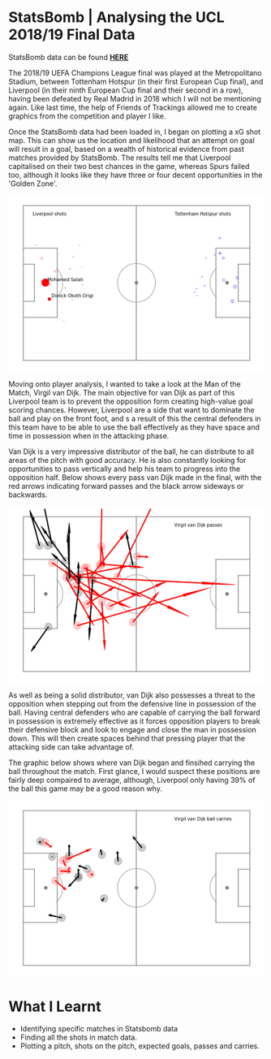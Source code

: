 # StatsBomb | Analysing the UCL 2018/19 Final Data

StatsBomb data can be found **<a href="https://github.com/statsbomb/open-data">HERE</a>**

The 2018/19 UEFA Champions League final was played at the Metropolitano Stadium, between Tottenham Hotspur (in their first European Cup final), and Liverpool (in their ninth European Cup final and their second in a row), having been defeated by Real Madrid in 2018 which I will not be mentioning again. Like last time, the help of Friends of Trackings allowed me to create graphics from the competition and player I like.

Once the StatsBomb data had been loaded in, I began on plotting a xG shot map. This can show us the location and likelihood that an attempt on goal will result in a goal, based on a wealth of historical evidence from past matches provided by StatsBomb. The results tell me that Liverpool capitalised on their two best chances in the game, whereas Spurs failed too, although it looks like they have three or four decent opportunities in the 'Golden Zone'.

![ShotMap](ShotMap.JPG)

Moving onto player analysis, I wanted to take a look at the Man of the Match, Virgil van Dijk. The main objective for van Dijk as part of this Liverpool team is to prevent the opposition form creating high-value goal scoring chances. However, Liverpool are a side that want to dominate the ball and play on the front foot, and  s a result of this the central defenders in this team have to be able to use the ball effectively as they have space and time in possession when in the attacking phase.

Van Dijk is a very impressive distributor of the ball, he can distribute to all areas of the pitch with good accuracy. He is also constantly looking for opportunities to pass vertically and help his team to progress into the opposition half. Below shows every pass van Dijk made in the final, with the red arrows indicating forward passes and the black arrow sideways or backwards.

![PlayerPassMap](PlayerPassMap.JPG)

As well as being a solid distributor, van Dijk also possesses a threat to the opposition when stepping out from the defensive line in possession of the ball. Having central defenders who are capable of carrying the ball forward in possession is extremely effective as it forces opposition players to break their defensive block and look to engage and close the man in possession down. This will then create spaces behind that pressing player that the attacking side can take advantage of. 

The graphic below shows where van Dijk began and finsihed carrying the ball throughout the match. First glance, I would suspect these positions are fairly deep compaired to average, although, Liverpool only having 39% of the ball this game may be a good reason why.

![PlayerCarryMap](PlayerCarryMap.JPG)

# What I Learnt

- Identifying specific matches in Statsbomb data
- Finding all the shots in match data.
- Plotting a pitch, shots on the pitch, expected goals, passes and carries.
